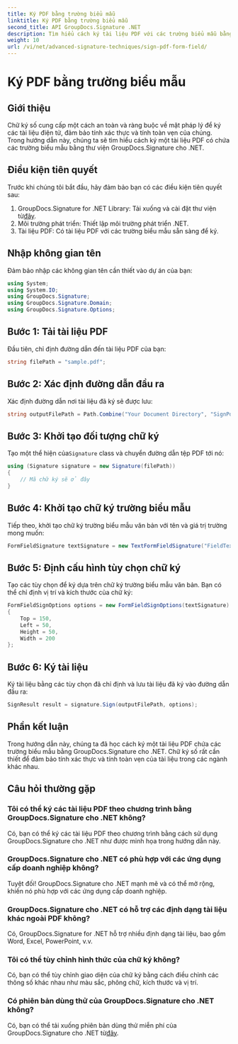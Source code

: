```yaml
---
title: Ký PDF bằng trường biểu mẫu
linktitle: Ký PDF bằng trường biểu mẫu
second_title: API GroupDocs.Signature .NET
description: Tìm hiểu cách ký tài liệu PDF với các trường biểu mẫu bằng GroupDocs.Signature cho .NET. Đảm bảo tính xác thực và tính toàn vẹn của tài liệu một cách dễ dàng.
weight: 10
url: /vi/net/advanced-signature-techniques/sign-pdf-form-field/
---
```


# Ký PDF bằng trường biểu mẫu

## Giới thiệu
Chữ ký số cung cấp một cách an toàn và ràng buộc về mặt pháp lý để ký các tài liệu điện tử, đảm bảo tính xác thực và tính toàn vẹn của chúng. Trong hướng dẫn này, chúng ta sẽ tìm hiểu cách ký một tài liệu PDF có chứa các trường biểu mẫu bằng thư viện GroupDocs.Signature cho .NET.
## Điều kiện tiên quyết
Trước khi chúng tôi bắt đầu, hãy đảm bảo bạn có các điều kiện tiên quyết sau:
1.  GroupDocs.Signature for .NET Library: Tải xuống và cài đặt thư viện từ[đây](https://releases.groupdocs.com/signature/net/).
2. Môi trường phát triển: Thiết lập môi trường phát triển .NET.
3. Tài liệu PDF: Có tài liệu PDF với các trường biểu mẫu sẵn sàng để ký.

## Nhập không gian tên
Đảm bảo nhập các không gian tên cần thiết vào dự án của bạn:
```csharp
using System;
using System.IO;
using GroupDocs.Signature;
using GroupDocs.Signature.Domain;
using GroupDocs.Signature.Options;
```
## Bước 1: Tải tài liệu PDF
Đầu tiên, chỉ định đường dẫn đến tài liệu PDF của bạn:
```csharp
string filePath = "sample.pdf";
```
## Bước 2: Xác định đường dẫn đầu ra
Xác định đường dẫn nơi tài liệu đã ký sẽ được lưu:
```csharp
string outputFilePath = Path.Combine("Your Document Directory", "SignPdfWithFormField", "SignedWithFormField.pdf");
```
## Bước 3: Khởi tạo đối tượng chữ ký
 Tạo một thể hiện của`Signature` class và chuyển đường dẫn tệp PDF tới nó:
```csharp
using (Signature signature = new Signature(filePath))
{
    // Mã chữ ký sẽ ở đây
}
```
## Bước 4: Khởi tạo chữ ký trường biểu mẫu
Tiếp theo, khởi tạo chữ ký trường biểu mẫu văn bản với tên và giá trị trường mong muốn:
```csharp
FormFieldSignature textSignature = new TextFormFieldSignature("FieldText", "Value1");
```
## Bước 5: Định cấu hình tùy chọn chữ ký
Tạo các tùy chọn để ký dựa trên chữ ký trường biểu mẫu văn bản. Bạn có thể chỉ định vị trí và kích thước của chữ ký:
```csharp
FormFieldSignOptions options = new FormFieldSignOptions(textSignature)
{
    Top = 150,
    Left = 50,
    Height = 50,
    Width = 200
};
```
## Bước 6: Ký tài liệu
Ký tài liệu bằng các tùy chọn đã chỉ định và lưu tài liệu đã ký vào đường dẫn đầu ra:
```csharp
SignResult result = signature.Sign(outputFilePath, options);
```

## Phần kết luận
Trong hướng dẫn này, chúng ta đã học cách ký một tài liệu PDF chứa các trường biểu mẫu bằng GroupDocs.Signature cho .NET. Chữ ký số rất cần thiết để đảm bảo tính xác thực và tính toàn vẹn của tài liệu trong các ngành khác nhau.
## Câu hỏi thường gặp
### Tôi có thể ký các tài liệu PDF theo chương trình bằng GroupDocs.Signature cho .NET không?
Có, bạn có thể ký các tài liệu PDF theo chương trình bằng cách sử dụng GroupDocs.Signature cho .NET như được minh họa trong hướng dẫn này.
### GroupDocs.Signature cho .NET có phù hợp với các ứng dụng cấp doanh nghiệp không?
Tuyệt đối! GroupDocs.Signature cho .NET mạnh mẽ và có thể mở rộng, khiến nó phù hợp với các ứng dụng cấp doanh nghiệp.
### GroupDocs.Signature cho .NET có hỗ trợ các định dạng tài liệu khác ngoài PDF không?
Có, GroupDocs.Signature for .NET hỗ trợ nhiều định dạng tài liệu, bao gồm Word, Excel, PowerPoint, v.v.
### Tôi có thể tùy chỉnh hình thức của chữ ký không?
Có, bạn có thể tùy chỉnh giao diện của chữ ký bằng cách điều chỉnh các thông số khác nhau như màu sắc, phông chữ, kích thước và vị trí.
### Có phiên bản dùng thử của GroupDocs.Signature cho .NET không?
 Có, bạn có thể tải xuống phiên bản dùng thử miễn phí của GroupDocs.Signature cho .NET từ[đây](https://releases.groupdocs.com/).